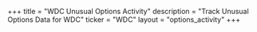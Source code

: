 +++
title = "WDC Unusual Options Activity"
description = "Track Unusual Options Data for WDC"
ticker = "WDC"
layout = "options_activity"
+++

